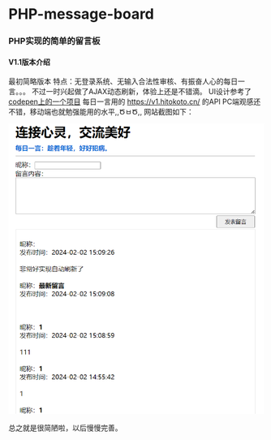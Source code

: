 # PHP-message-board
### PHP实现的简单的留言板
#### V1.1版本介绍
最初简略版本
特点：无登录系统、无输入合法性审核、有振奋人心的每日一言。。。
不过一时兴起做了AJAX动态刷新，体验上还是不错滴。
UI设计参考了[codepen上的一个项目](https://codepen.io/Javascripttumblr/pen/XdwQpP)
每日一言用的 https://v1.hitokoto.cn/ 的API
PC端观感还不错，移动端也就勉强能用的水平,,ԾㅂԾ,,
网站截图如下：

![网站截图](https://github.com/dshboom/PHP-message-board/blob/main/show/2024-02-05.png)

总之就是很简陋啦，以后慢慢完善。
